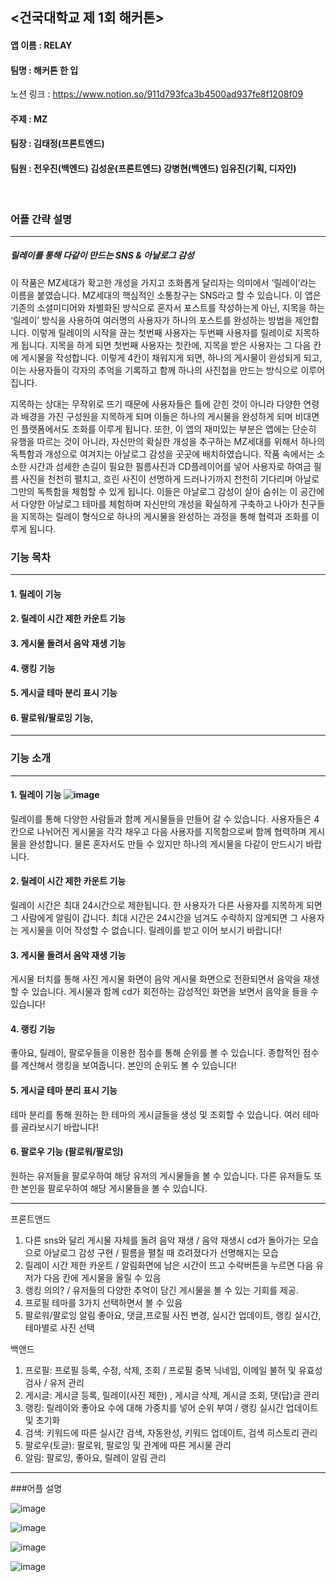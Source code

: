 ## <건국대학교 제 1회 해커톤>

#### 앱 이름 : RELAY

#### 팀명 : 해커톤 한 입
노션 링크 : https://www.notion.so/911d793fca3b4500ad937fe8f1208f09

#### 주제 : MZ

#### 팀장 : 김태정(프론트엔드)

#### 팀원 : 전우진(백엔드) 김성운(프론트엔드) 강병현(백엔드) 임유진(기획, 디자인)
<br>

### 어플 간략 설명
--- 
##### 릴레이를 통해 다같이 만드는 SNS & 아날로그 감성
이 작품은 MZ세대가 확고한 개성을 가지고 조화롭게 달리자는 의미에서 ‘릴레이’라는 이름을 붙였습니다. MZ세대의 핵심적인 소통창구는 SNS라고 할 수 있습니다. 이 앱은 기존의 소셜미디어와 차별화된 방식으로 혼자서 포스트를 작성하는게 아닌, 지목을 하는 ‘릴레이’ 방식을 사용하여 여러명의 사용자가 하나의 포스트를 완성하는 방법을 제안합니다. 이렇게 릴레이의 시작을 끊는 첫번째 사용자는 두번째 사용자를 릴레이로 지목하게 됩니다. 지목을 하게 되면 첫번째 사용자는 첫칸에, 지목을 받은 사용자는 그 다음 칸에 게시물을 작성합니다. 이렇게 4칸이 채워지게 되면, 하나의 게시물이 완성되게 되고, 이는 사용자들이 각자의 추억을 기록하고 함께 하나의 사진첩을 만드는 방식으로 이루어집니다. 

지목하는 상대는 무작위로 뜨기 때문에 사용자들은 틀에 갇힌 것이 아니라 다양한 연령과 배경을 가진 구성원을 지목하게 되며 이들은 하나의 게시물을 완성하게 되며 비대면인 플랫폼에서도 조화를 이루게 됩니다. 또한, 이 앱의 재미있는 부분은 앱에는 단순히 유행을 따르는 것이 아니라, 자신만의 확실한 개성을 추구하는 MZ세대를 위해서 하나의 독특함과 개성으로 여겨지는 아날로그 감성을 곳곳에 배치하였습니다. 작품 속에서는 소소한 시간과 섬세한 손길이 필요한 필름사진과 CD플레이어를 넣어 사용자로 하여금 필름 사진을 천천히 펼치고, 흐린 사진이 선명하게 드러나기까지 천천히 기다리며 아날로그만의 독특함을 체험할 수 있게 됩니다. 이들은 아날로그 감성이 살아 숨쉬는 이 공간에서 다양한 아날로그 테마를 체험하며 자신만의 개성을 확실하게 구축하고 나아가 친구들을 지목하는 릴레이 형식으로 하나의 게시물을 완성하는 과정을 통해 협력과 조화를 이루게 됩니다. 

### 기능 목차
--- 
#### 1. 릴레이 기능


#### 2. 릴레이 시간 제한 카운트 기능


#### 3. 게시물 돌려서 음악 재생 기능


#### 4. 랭킹 기능


#### 5. 게시글 테마 분리 표시 기능


#### 6. 팔로워/팔로잉 기능, 
---
### 기능 소개
--- 

#### 1. 릴레이 기능 ![image](https://github.com/imtaejugkim/Hackathone/assets/136048882/d1a26c95-754d-4aa1-a88a-9dfcddfcb25b)

릴레이를 통해 다양한 사람들과 함께 게시물들을 만들어 갈 수 있습니다. 
사용자들은 4칸으로 나뉘어진 게시물을 각각 채우고 다음 사용자를 지목함으로써 함께 협력하며 게시물을 완성합니다.
물론 혼자서도 만들 수 있지만 하나의 게시물을 다같이 만드시기 바랍니다.

#### 2. 릴레이 시간 제한 카운트 기능
릴레이 시간은 최대 24시간으로 제한됩니다. 한 사용자가 다른 사용자를 지목하게 되면 그 사람에게 알림이 갑니다. 최대 시간은 24시간을 넘겨도 수락하지 않게되면 그 사용자는 게시물을 이어 작성할 수 없습니다.
릴레이를 받고 이어 보시기 바랍니다!

#### 3. 게시물 돌려서 음악 재생 기능
게시물 터치를 통해 사진 게시물 화면이 음악 게시물 화면으로 전환되면서 음악을 재생할 수 있습니다.
게시물과 함께 cd가 회전하는 감성적인 화면을 보면서 음악을 들을 수 있습니다!

#### 4. 랭킹 기능
좋아요, 릴레이, 팔로우들을 이용한 점수를 통해 순위를 볼 수 있습니다.
종합적인 점수를 계산해서 랭킹을 보여줍니다. 본인의 순위도 볼 수 있습니다!

#### 5. 게시글 테마 분리 표시 기능
테마 분리를 통해 원하는 한 테마의 게시글들을 생성 및 조회할 수 있습니다.
여러 테마를 골라보시기 바랍니다!

#### 6. 팔로우 기능 (팔로워/팔로잉)
원하는 유저들을 팔로우하여 해당 유저의 게시물들을 볼 수 있습니다.
다른 유저들도 또한 본인을 팔로우하여 해당 게시물들을 볼 수 있습니다.

---
프론트앤드
1. 다른 sns와 달리 게시물 자체를 돌려 음악 재생 / 음악 재생시 cd가 돌아가는 모습으로 아날로그 감성 구현 / 필름을 펼칠 때 흐려졌다가 선명해지는 모습
2. 릴레이 시간 제한 카운트 / 알림화면에 남은 시간이 뜨고 수락버튼을 누르면 다음 유저가 다음 칸에 게시물을 올릴 수 있음
3. 랭킹 의의? / 유저들의 다양한 추억이 담긴 게시물을 볼 수 있는 기회를 제공.
4. 프로필 테마를 3가지 선택하면서 볼 수 있음
5. 팔로워/팔로잉 알림 좋아요, 댓글,프로필 사진 변경, 실시간 업데이트, 랭킹 실시간, 테마별로 사진 선택



백앤드
1. 프로필: 프로필 등록, 수정, 삭제, 조회 / 프로필 중복 닉네임, 이메일 불허 및 유효성 검사 / 유저 관리
2. 게시글: 게시글 등록, 릴레이(사진 제한) , 게시글 삭제, 게시글 조회, 댓(답)글 관리
3. 랭킹: 릴레이와 좋아요 수에 대해 가중치를 넣어 순위 부여 /  랭킹 실시간 업데이트 및 초기화
4. 검색: 키워드에 따른 실시간 검색, 자동완성, 키워드 업데이트, 검색 히스토리 관리
5. 팔로우(토글): 팔로워, 팔로잉 및 관계에 따른 게시물 관리
6. 알림: 팔로잉, 좋아요, 릴레이 알림 관리

---

###어플 설명

![image](https://github.com/imtaejugkim/Hackathone/assets/136048882/1eff8faa-748d-48fa-8526-83f5f7a60404)

![image](https://github.com/imtaejugkim/Hackathone/assets/136048882/3791b4f9-6b6a-478c-a2e0-ddaae0e16725)

![image](https://github.com/imtaejugkim/Hackathone/assets/136048882/87e95992-d624-4969-b9a2-72fcac9d7c6d)

![image](https://github.com/imtaejugkim/Hackathone/assets/136048882/21f97735-04cf-4d1e-b6c0-4ad114c3d876)


 

